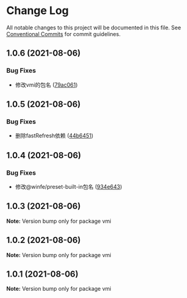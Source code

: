 # Change Log

All notable changes to this project will be documented in this file.
See [Conventional Commits](https://conventionalcommits.org) for commit guidelines.

## 1.0.6 (2021-08-06)


### Bug Fixes

* 修改vmi的包名 ([79ac061](https://github.com/umijs/umi/commit/79ac061f061220089a9adf6efbe48509572c62d7))





## 1.0.5 (2021-08-06)


### Bug Fixes

* 删除fastRefresh依赖 ([44b6451](https://github.com/umijs/umi/commit/44b6451ef393060c357c41d907f1539decbd71de))





## 1.0.4 (2021-08-06)


### Bug Fixes

* 修改@winfe/preset-built-in包名 ([934e643](https://github.com/umijs/umi/commit/934e643612452f198fa4d78ef2929250ac93ae5e))





## 1.0.3 (2021-08-06)

**Note:** Version bump only for package vmi





## 1.0.2 (2021-08-06)

**Note:** Version bump only for package vmi





## 1.0.1 (2021-08-06)

**Note:** Version bump only for package vmi
